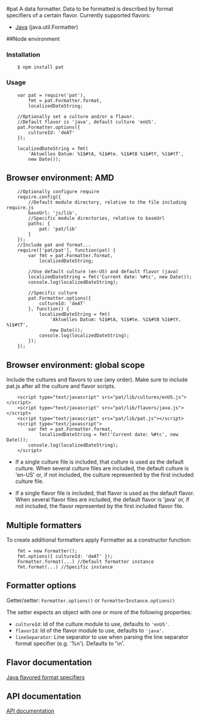 #pat
A data formatter. Data to be formatted is described by format specifiers of a
certain flavor. Currently supported flavors:

+ [Java](./lib/flavors/java.md) (java.util.Formatter)

##Node environment
### Installation

        $ npm install pat

### Usage

        var pat = require('pat'),
            fmt = pat.Formatter.format,
            localizedDateString;

        //Optionally set a culture and/or a flavor.
        //Default flavor is 'java', default culture 'enUS'.
        pat.Formatter.options({
            cultureId: 'deAT'
        });

        localizedDateString = fmt(
            'Aktuelles Datum: %1$#tA, %1$#te. %1$#tB %1$#tY, %1$#tT',
            new Date());

## Browser environment: AMD

        //Optionally configure require
        require.config({
            //Default module directory, relative to the file including require.js
            baseUrl: 'js/lib',
            //Specific module directories, relative to baseUrl
            paths: {
                pat: 'pat/lib'
            }
        });
        //Include pat and format...
        require(['pat/pat'], function(pat) {
            var fmt = pat.Formatter.format,
                localizedDateString;
        
            //Use default culture (en-US) and default flavor (java)
            localizedDateString = fmt('Current date: %#tc', new Date());
            console.log(localizedDateString);
        
            //Specific culture
            pat.Formatter.options({
                cultureId: 'deAT'
            }, function() {
                localizedDateString = fmt(
                    'Aktuelles Datum: %1$#tA, %1$#te. %1$#tB %1$#tY, %1$#tT',
                    new Date());
                console.log(localizedDateString);
            });
        });

## Browser environment: global scope
Include the cultures and flavors to use (any order). Make sure to include pat.js
after all the culture and flavor scripts.

        <script type="text/javascript" src="pat/lib/cultures/enUS.js"></script>
        <script type="text/javascript" src="pat/lib/flavors/java.js"></script>
        <script type="text/javascript" src="pat/lib/pat.js"></script>
        <script type="text/javascript">
            var fmt = pat.Formatter.format,
                localizedDateString = fmt('Current date: %#tc', new Date());
            console.log(localizedDateString);
        </script>

+ If a single culture file is included, that culture is used as the default culture.
When several culture files are included, the default culture is 'en-US' or, if not
included, the culture represented by the first included culture file.

+ If a single flavor file is included, that flavor is used as the default flavor.
When several flavor files are included, the default flavor is 'java' or, if not
included, the flavor represented by the first included flavor file.

## Multiple formatters
To create additional formatters apply Formatter as a constructor function:

        fmt = new Formatter();
        fmt.options({ cultureId: 'deAT' });
        Formatter.format(...) //Default formatter instance
        fmt.format(...) //Specific instance

## Formatter options
Getter/setter: ```Formatter.options()``` or ```formatterInstance.options()```

The setter expects an object with one or more of the following properties:

+ ```cultureId```: Id of the culture module to use, defaults to ```'enUS'```.
+ ```flavorId```: Id of the flavor module to use, defaults to ```'java'```.
+ ```lineSeparator```: Line separator to use when parsing the line separator format
  specifier (e.g. '%n'). Defaults to '\n'.

## Flavor documentation
[Java flavored format specifiers](./lib/java.md)

## API documentation
[API documentation](./doc/index.html)
